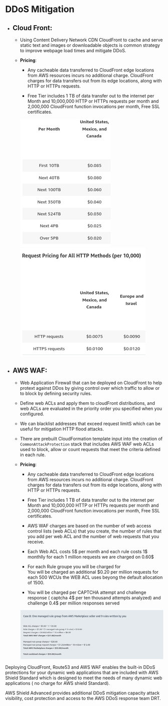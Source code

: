 # DDoS Mitigation

- ## Cloud Front:

  - Using Content Delivery Network CDN CloudFront to cache and serve static text and images or downloadable objects is common strategy to improve webpage load times and mitigate DDoS.
  - **Pricing**:

    - Any cacheable data transferred to CloudFront edge locations from AWS resources incurs no additional charge. CloudFront charges for data transfers out from its edge locations, along with HTTP or HTTPs requests.

    - Free Tier includes 1 TB of data transfer out to the internet per Month and 10,000,000 HTTP or HTTPs requests per month and 2,000,000 CloudFront function invocations per month, Free SSL certificates.

    ![CloudFront Pricing](./../assets/aws/cloudfront_pricing.png)
    ![CloudFront Http Pricing](./../assets/aws/cloud_front_http.png)

- ## AWS WAF:

  - Web Application Firewall that can be deployed on CloudFront to help protext against DDos by giving control over which traffic to allow or to block by defining security rules.

  - Define web ACLs and apply them to cloudFront distributions, and web ACLs are evaluated in the priority order you specified when you configured.

  - We can blacklist addresses that exceed request limitS which can be useful for mitigation HTTP flood attacks.

  - There are prebuilt CloudFormation template input into the creation of `CommonAttackProtection` stack that includes AWS WAF web ACLs used to block, allow or count requests that meet the criteria defined in each rule.
  - **Pricing**:

    - Any cacheable data transferred to CloudFront edge locations from AWS resources incurs no additional charge. CloudFront charges for data transfers out from its edge locations, along with HTTP or HTTPs requests.
    - Free Tier includes 1 TB of data transfer out to the internet per Month and 10,000,000 HTTP or HTTPs requests per month and 2,000,000 CloudFront function invocations per month, Free SSL certificates.
    - AWS WAF charges are based on the number of web access control lists (web ACLs) that you create, the number of rules that you add per web ACL and the number of web requests that you receive.
    - Each Web ACL costs 5$ per month and each rule costs 1$ monthlly for each 1 million requests we are charged on 0.60$
    - For each Rule groupe you will be charged for  
      You will be charged an additional $0.20 per million requests for each 500 WCUs the WEB ACL uses beyong the default allocation of 1500.

    - You will be charged per CAPTCHA attempt and challenge response ( captcha 4$ per ten thousand attempts analyzed) and challenge 0.4$ per million responses served

    ![WAF Pricing example](./../assets/aws/waf_pricing_example.png)

Deploying CloudFront, Route53 and AWS WAF enables the built-in DDoS protections for your dynamic web applications that are included with AWS Shield Standard which is designed to meet the needs of many dynamic web applications ( no charge for AWS shield Standard).

AWS Shield Advanced provides additional DDoS mitigation capacity attack visibility, cost protection and access to the AWS DDoS response team DRT.
